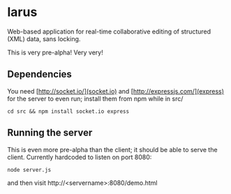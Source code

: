 larus
=====

Web-based application for real-time collaborative editing of structured (XML) data, sans locking.

This is very pre-alpha! Very very!

Dependencies
------------
You need [http://socket.io/](socket.io) and [http://expressjs.com/](express) for the server to even run;
install them from npm while in src/

    cd src && npm install socket.io express
  
Running the server
------------------
This is even more pre-alpha than the client; it should be able to serve the client. Currently hardcoded to listen
on port 8080:

    node server.js

and then visit http://&lt;servername&gt;:8080/demo.html
